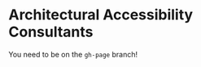 Architectural Accessibility Consultants
=======================================

You need to be on the `gh-page` branch!

